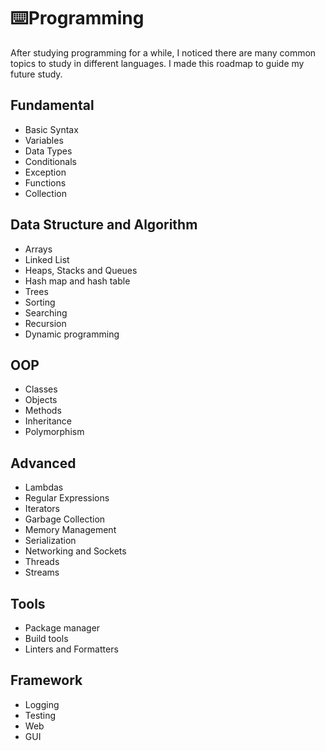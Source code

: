 # ⌨️Programming

After studying programming for a while, I noticed there are many common topics to study in different languages. I made this roadmap to guide my future study.

## Fundamental

- Basic Syntax
- Variables
- Data Types
- Conditionals
- Exception
- Functions
- Collection

## Data Structure and Algorithm

- Arrays
- Linked List
- Heaps, Stacks and Queues
- Hash map and hash table
- Trees
- Sorting
- Searching
- Recursion
- Dynamic programming

## OOP

- Classes
- Objects
- Methods
- Inheritance
- Polymorphism

## Advanced

- Lambdas
- Regular Expressions
- Iterators
- Garbage Collection
- Memory Management
- Serialization
- Networking and Sockets
- Threads
- Streams

## Tools

- Package manager
- Build tools
- Linters and Formatters

## Framework

- Logging
- Testing
- Web
- GUI